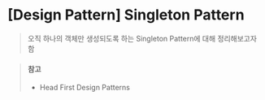 # [Design Pattern] Singleton Pattern
> 오직 하나의 객체만 생성되도록 하는 Singleton Pattern에 대해 정리해보고자 함

















> #### 참고
> * Head First Design Patterns
